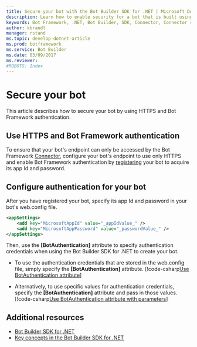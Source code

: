 ```yaml
---
title: Secure your bot with the Bot Builder SDK for .NET | Microsoft Docs
description: Learn how to enable security for a bot that is built using the Bot Builder SDK for .NET.
keywords: Bot Framework, .NET, Bot Builder, SDK, Connector, Connector service, security, HTTPS endpoint
author: kbrandl
manager: rstand
ms.topic: develop-dotnet-article
ms.prod: botframework
ms.service: Bot Builder
ms.date: 03/09/2017
ms.reviewer:
#ROBOTS: Index
---
```


# Secure your bot

This article describes how to secure your bot by using HTTPS and Bot Framework authentication.

## Use HTTPS and Bot Framework authentication

To ensure that your bot's endpoint can only be accessed by the Bot Framework [Connector](bot-framework-dotnet-concepts.md#connector), 
configure your bot's endpoint to use only HTTPS and 
enable Bot Framework authentication by [registering](bot-framework-publish-register.md) your bot 
to acquire its app Id and password.

## Configure authentication for your bot

After you have registered your bot, specify its app Id and password in your bot's web.config file.

```xml
<appSettings>
    <add key="MicrosoftAppId" value="_appIdValue_" />
    <add key="MicrosoftAppPassword" value="_passwordValue_" />
</appSettings>
```

Then, use the **[BotAuthentication]** attribute to specify authentication credentials when 
using the Bot Builder SDK for .NET to create your bot.

- To use the authentication credentials that are stored in the web.config file, 
simply specify the **[BotAuthentication]** attribute.
[!code-csharp[Use BotAuthentication attribute](../includes/code/dotnet-security.cs#attribute1)]

- Alternatively, to use specific values for authentication credentials, 
specify the **[BotAuthentication]** attribute and pass in those values.
[!code-csharp[Use BotAuthentication attribute with parameters](../includes/code/dotnet-security.cs#attribute2)]

## Additional resources

- [Bot Builder SDK for .NET](bot-framework-dotnet-overview.md)
- [Key concepts in the Bot Builder SDK for .NET](bot-framework-dotnet-concepts.md)